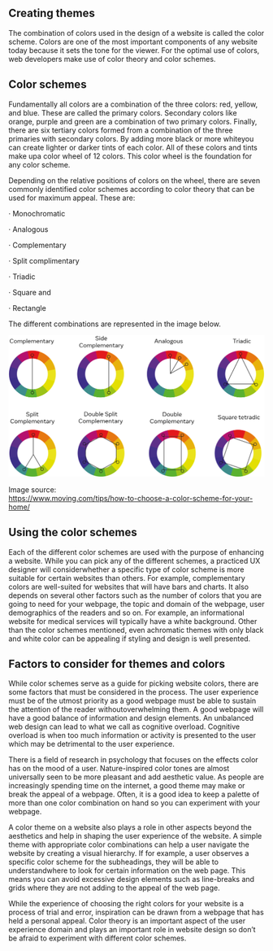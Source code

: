 ## Creating themes

The combination of colors used in the design of a website is called the color scheme. Colors are one of the most important components of any website today because it sets the tone for the viewer. For the optimal use of colors, web developers make use of color theory and color schemes.    

## Color schemes  
Fundamentally all colors are a combination of the three colors: red, yellow, and blue. These are called the primary colors. Secondary colors like orange, purple and green are a combination of two primary colors. Finally, there are six tertiary colors formed from a combination of the three primaries with secondary colors. By adding more black or more whiteyou can create lighter or darker tints of each color. All of these colors and tints make upa color wheel of 12 colors. This color wheel is the foundation for any color scheme.    

Depending on the relative positions of colors on the wheel, there are seven commonly identified color schemes according to color theory that can be used for maximum appeal. These are:     

·       Monochromatic  

·       Analogous  

·       Complementary  

·       Split complimentary  

·       Triadic   

·       Square and   

·       Rectangle  

The different combinations are represented in the image below.       

![Different color combinations on the color wheel that are based on the relative position of colors to others.](image.png)

Image source:   
https://www.moving.com/tips/how-to-choose-a-color-scheme-for-your-home/

      

## Using the color schemes  
Each of the different color schemes are used with the purpose of enhancing a website. While you can pick any of the different schemes, a practiced UX designer will considerwhether a specific type of color scheme is more suitable for certain websites than others. For example, complementary colors are well-suited for websites that will have bars and charts. It also depends on several other factors such as the number of colors that you are going to need for your webpage, the topic and domain of the webpage, user demographics of the readers and so on. For example, an informational website for medical services will typically have a white background. Other than the color schemes mentioned, even achromatic themes with only black and white color can be appealing if styling and design is well presented.

## Factors to consider for themes and colors  
While color schemes serve as a guide for picking website colors, there are some factors that must be considered in the process. The user experience must be of the utmost priority as a good webpage must be able to sustain the attention of the reader withoutoverwhelming them. A good webpage will have a good balance of information and design elements. An unbalanced web design can lead to what we call as cognitive overload. Cognitive overload is when too much information or activity is presented to the user which may be detrimental to the user experience.

There is a field of research in psychology that focuses on the effects color has on the mood of a user. Nature-inspired color tones are almost universally seen to be more pleasant and add aesthetic value. As people are increasingly spending time on the internet, a good theme may make or break the appeal of a webpage. Often, it is a good idea to keep a palette of more than one color combination on hand so you can experiment with your webpage.  

A color theme on a website also plays a role in other aspects beyond the aesthetics and help in shaping the user experience of the website. A simple theme with appropriate color combinations can help a user navigate the website by creating a visual hierarchy. If for example, a user observes a specific color scheme for the subheadings, they will be able to understandwhere to look for certain information on the web page. This means you can avoid excessive design elements such as line-breaks and grids where they are not adding to the appeal of the web page.

While the experience of choosing the right colors for your website is a process of trial and error, inspiration can be drawn from a webpage that has held a personal appeal. Color theory is an important aspect of the user experience domain and plays an important role in website design so don’t be afraid to experiment with different color schemes.         